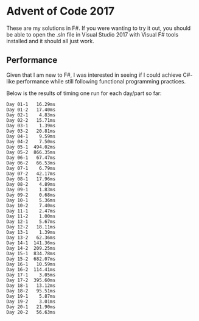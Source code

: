 # Advent of Code 2017

These are my solutions in F#. If you were wanting to try it out, you should be able to open the .sln file in Visual Studio 2017 with Visual F# tools installed and it should all just work.

## Performance

Given that I am new to F#, I was interested in seeing if I could achieve C#-like performance while still following functional programming practices.

Below is the results of timing one run for each day/part so far:

	Day 01-1   16.29ms
	Day 01-2   17.40ms
	Day 02-1    4.83ms
	Day 02-2   15.71ms
	Day 03-1    1.39ms
	Day 03-2   20.81ms
	Day 04-1    9.59ms
	Day 04-2    7.50ms
	Day 05-1  494.02ms
	Day 05-2  866.35ms
	Day 06-1   67.47ms
	Day 06-2   66.53ms
	Day 07-1    6.79ms
	Day 07-2   42.17ms
	Day 08-1   17.96ms
	Day 08-2    4.89ms
	Day 09-1    1.83ms
	Day 09-2    0.68ms
	Day 10-1    5.36ms
	Day 10-2    7.40ms
	Day 11-1    2.47ms
	Day 11-2    1.00ms
	Day 12-1    5.67ms
	Day 12-2   18.11ms
	Day 13-1    1.39ms
	Day 13-2   62.36ms
	Day 14-1  141.36ms
	Day 14-2  209.25ms
	Day 15-1  834.78ms
	Day 15-2  682.07ms
	Day 16-1   10.59ms
	Day 16-2  114.41ms
	Day 17-1    3.05ms
	Day 17-2  395.60ms
	Day 18-1   13.12ms
	Day 18-2   95.51ms
	Day 19-1    5.87ms
	Day 19-2    3.01ms
	Day 20-1   21.90ms
	Day 20-2   56.63ms